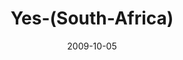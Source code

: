 ---
layout: music 
title: "Yes-(South-Africa)"
series: "Commitment"
date: 2009-10-05 
description: "Tim Senff, Titus Sithole and our friends from Charity and Faith Mission (Mamelodi, South Africa) share updates on our partnership and talk about the fruit of commitment."
audio: "http://s3.amazonaws.com/crossroadsaudiomessages/Commitment4.mp3"
audio-duration: "33:04"
src: "http://www.crossroads.net/players/media/mediumHz/190x110_Committment.png"
---